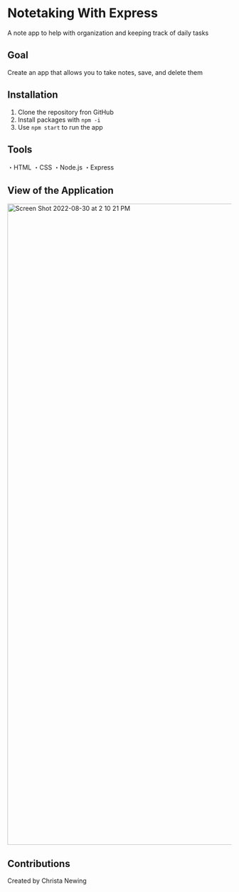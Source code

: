 # Notetaking With Express

A note app to help with organization and keeping track of daily tasks

## Goal

Create an app that allows you to take notes, save, and delete them

## Installation

1. Clone the repository fron GitHub
2. Install packages with `npm -i`
3. Use `npm start` to run the app

## Tools

・HTML
・CSS
・Node.js
・Express

## View of the Application

<img width="1440" alt="Screen Shot 2022-08-30 at 2 10 21 PM" src="https://user-images.githubusercontent.com/89669465/187512046-135d07cf-895b-444f-ad56-e2b5c4bfa28d.png">

## Contributions

Created by Christa Newing
